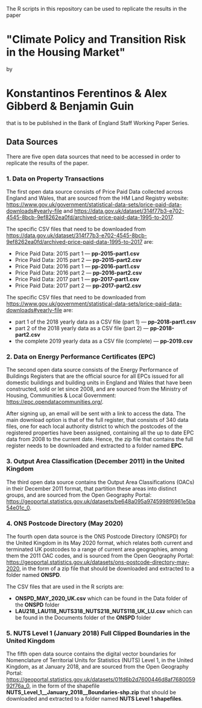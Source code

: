 The R scripts in this repository can be used to replicate the results in the paper
# "Climate Policy and Transition Risk in the Housing Market"
by
# Konstantinos Ferentinos & Alex Gibberd & Benjamin Guin
that is to be published in the Bank of England Staff Working Paper Series.

## Data Sources

There are five open data sources that need to be accessed in order to replicate the results of the paper.

### 1. Data on Property Transactions

The first open data source consists of Price Paid Data collected across England and Wales, that are sourced from the HM Land Registry website: <https://www.gov.uk/government/statistical-data-sets/price-paid-data-downloads#yearly-file> and <https://data.gov.uk/dataset/314f77b3-e702-4545-8bcb-9ef8262ea0fd/archived-price-paid-data-1995-to-2017>. 

The specific CSV files that need to be downloaded from <https://data.gov.uk/dataset/314f77b3-e702-4545-8bcb-9ef8262ea0fd/archived-price-paid-data-1995-to-2017> are:
* Price Paid Data: 2015 part 1 — **pp-2015-part1.csv**
* Price Paid Data: 2015 part 2 — **pp-2015-part2.csv**
* Price Paid Data: 2016 part 1 — **pp-2016-part1.csv**
* Price Paid Data: 2016 part 2 — **pp-2016-part2.csv**
* Price Paid Data: 2017 part 1 — **pp-2017-part1.csv**
* Price Paid Data: 2017 part 2 — **pp-2017-part2.csv**

The specific CSV files that need to be downloaded from <https://www.gov.uk/government/statistical-data-sets/price-paid-data-downloads#yearly-file> are:
* part 1 of the 2018 yearly data as a CSV file (part 1) — **pp-2018-part1.csv**
* part 2 of the 2018 yearly data as a CSV file (part 2) — **pp-2018-part2.csv**
* the complete 2019 yearly data as a CSV file (complete) — **pp-2019.csv**

### 2. Data on Energy Performance Certificates (EPC)

The second open data source consists of the Energy Performance of Buildings Registers that are the official source for all EPCs issued for all domestic buildings and building units in England and Wales that have been constructed, sold or let since 2008, and are sourced from the Ministry of Housing, Communities & Local Government: <https://epc.opendatacommunities.org/>. 

After signing up, an email will be sent with a link to access the data. The main download option is that of the full register, that consists of 340 data files, one for each local authority district to which the postcodes of the registered properties have been assigned, containing all the up to date EPC data from 2008 to the current date. Hence, the zip file that contains the full register needs to be downloaded and extracted to a folder named **EPC**.

### 3. Output Area Classification (December 2011) in the United Kingdom

The third open data source contains the Output Area Classifications (OACs) in their December 2011 format, that partition these areas into distinct groups, and are sourced from the Open Geography Portal: <https://geoportal.statistics.gov.uk/datasets/be648a095a9745998f6961e5ba54e01c_0>.

### 4. ONS Postcode Directory (May 2020)

The fourth open data source is the ONS Postcode Directory (ONSPD) for the United Kingdom in its May 2020 format, which relates both current and terminated UK postcodes to a range of current area geographies, among them the 2011 OAC codes, and is sourced from the Open Geography Portal: <https://geoportal.statistics.gov.uk/datasets/ons-postcode-directory-may-2020>, in the form of a zip file that should be downloaded and extracted to a folder named **ONSPD**.

The CSV files that are used in the R scripts are: 
* **ONSPD_MAY_2020_UK.csv** which can be found in the Data folder of the **ONSPD** folder
* **LAU218_LAU118_NUTS318_NUTS218_NUTS118_UK_LU.csv** which can be found in the Documents folder of the **ONSPD** folder

### 5. NUTS Level 1 (January 2018) Full Clipped Boundaries in the United Kingdom

The fifth open data source contains the digital vector boundaries for Nomenclature of Territorial Units for Statistics (NUTS) Level 1, in the United Kingdom, as at January 2018, and are sourced from the Open Geography Portal: <https://geoportal.statistics.gov.uk/datasets/01fd6b2d7600446d8af768005992f76a_0>, in the form of the shapefile **NUTS_Level_1__January_2018__Boundaries-shp.zip** that should be downloaded and extracted to a folder named **NUTS Level 1 shapefiles**.
